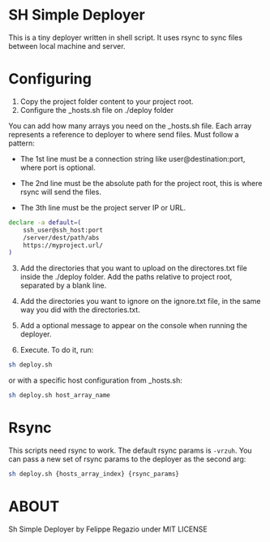 # SH Simple Deployer

This is a tiny deployer written in shell script. 
It uses rsync to sync files between local machine and server.

# Configuring

1. Copy the project folder content to your project root.
2. Configure the \_hosts.sh file on ./deploy folder

You can add how many arrays you need on the \_hosts.sh file.
Each array represents a reference to deployer to where send files.
Must follow a pattern:

- The 1st line must be a connection string like user@destination:port, 
where port is optional.

- The 2nd line must be the absolute path for the project root,
this is where rsync will send the files.

- The 3th line must be the project server IP or URL.

```bash
declare -a default=( 
	ssh_user@ssh_host:port   
	/server/dest/path/abs  
	https://myproject.url/  
)
```

3. Add the directories that you want to upload on the directores.txt file
inside the ./deploy folder. Add the paths relative to project root, separated
by a blank line.

4. Add the directories you want to ignore on the ignore.txt file, in the same
way you did with the directories.txt.

5. Add a optional message to appear on the console when running the deployer.

6. Execute. To do it, run:

```bash
sh deploy.sh
```

or with a specific host configuration from \_hosts.sh:

```bash
sh deploy.sh host_array_name
```

# Rsync

This scripts need rsync to work. The default rsync params is `-vrzuh`.
You can pass a new set of rsync params to the deployer as the second arg:

```bash
sh deploy.sh {hosts_array_index} {rsync_params}
```

# ABOUT

Sh Simple Deployer by Felippe Regazio under MIT LICENSE